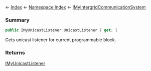← [Index](Api-Index) ← [Namespace Index](Namespace-Index) ← [IMyIntergridCommunicationSystem](Sandbox.ModAPI.Ingame.IMyIntergridCommunicationSystem)

### Summary

```csharp
public IMyUnicastListener UnicastListener { get; }
```

Gets unicast listener for current programmable block.

### Returns

[IMyUnicastListener](Sandbox.ModAPI.Ingame.IMyUnicastListener)

